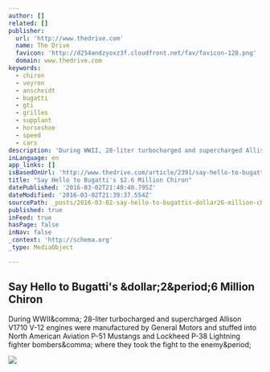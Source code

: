 ```yaml
---
author: []
related: []
publisher:
  url: 'http://www.thedrive.com'
  name: The Drive
  favicon: 'http://d254andzyoxz3f.cloudfront.net/fav/favicon-128.png'
  domain: www.thedrive.com
keywords:
  - chiron
  - veyron
  - anscheidt
  - bugatti
  - gti
  - grilles
  - supplant
  - horseshoe
  - speed
  - cars
description: 'During WWII, 28-liter turbocharged and supercharged Allison V1710 V-12 engines were manufactured by General Motors and stuffed into North American Aviation P-51 Mustangs and Lockheed P-38 Lightning fighter bombers, where they took the fight to the enemy.'
inLanguage: en
app_links: []
isBasedOnUrl: 'http://www.thedrive.com/article/2391/say-hello-to-bugattis-26-million-chiron'
title: "Say Hello to Bugatti's $2.6 Million Chiron"
datePublished: '2016-03-02T21:40:40.795Z'
dateModified: '2016-03-02T21:39:37.554Z'
sourcePath: _posts/2016-03-02-say-hello-to-bugattis-dollar26-million-chiron.md
published: true
inFeed: true
hasPage: false
inNav: false
_context: 'http://schema.org'
_type: MediaObject

---
```

<article style=""><h1>Say Hello to Bugatti's &amp;dollar;2&amp;period;6 Million Chiron</h1><p>During WWII&amp;comma; 28-liter turbocharged and supercharged Allison V1710 V-12 engines were manufactured by General Motors and stuffed into North American Aviation P-51 Mustangs and Lockheed P-38 Lightning fighter bombers&amp;comma; where they took the fight to the enemy&amp;period;</p><img src="http://d254andzyoxz3f.cloudfront.net/030116-geneva-bugatti-chiron-art.jpg" /></article>